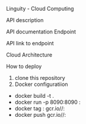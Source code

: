 Linguity - Cloud Computing

API description

API documentation Endpoint

API link to endpoint

Cloud Architecture

How to deploy
1. clone this repository
2. Docker configuratiion
- docker build -t <Your-image> .
- docker run -p 8090:8090 <Your-image>:<your-tag>
- docker tag <Your-image>:<your-tag> gcr.io/<your-project>/<Your-image>:<your-tag>
- docker push gcr.io/<your-project>/<Your-image>:<your-tag>
